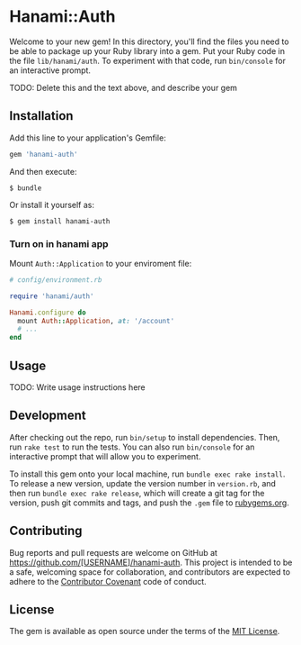 # Hanami::Auth

Welcome to your new gem! In this directory, you'll find the files you need to be able to package up your Ruby library into a gem. Put your Ruby code in the file `lib/hanami/auth`. To experiment with that code, run `bin/console` for an interactive prompt.

TODO: Delete this and the text above, and describe your gem

## Installation

Add this line to your application's Gemfile:

```ruby
gem 'hanami-auth'
```

And then execute:

    $ bundle

Or install it yourself as:

    $ gem install hanami-auth

### Turn on in hanami app
Mount `Auth::Application` to your enviroment file:

```ruby
# config/environment.rb

require 'hanami/auth'

Hanami.configure do
  mount Auth::Application, at: '/account'
  # ...
end
```

## Usage

TODO: Write usage instructions here

## Development

After checking out the repo, run `bin/setup` to install dependencies. Then, run `rake test` to run the tests. You can also run `bin/console` for an interactive prompt that will allow you to experiment.

To install this gem onto your local machine, run `bundle exec rake install`. To release a new version, update the version number in `version.rb`, and then run `bundle exec rake release`, which will create a git tag for the version, push git commits and tags, and push the `.gem` file to [rubygems.org](https://rubygems.org).

## Contributing

Bug reports and pull requests are welcome on GitHub at https://github.com/[USERNAME]/hanami-auth. This project is intended to be a safe, welcoming space for collaboration, and contributors are expected to adhere to the [Contributor Covenant](http://contributor-covenant.org) code of conduct.


## License

The gem is available as open source under the terms of the [MIT License](http://opensource.org/licenses/MIT).

